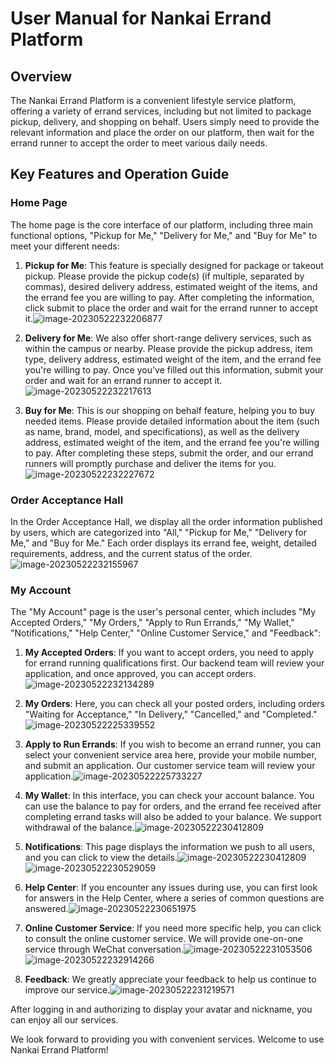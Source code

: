 # User Manual for Nankai Errand Platform

## Overview

The Nankai Errand Platform is a convenient lifestyle service platform, offering a variety of errand services, including but not limited to package pickup, delivery, and shopping on behalf. Users simply need to provide the relevant information and place the order on our platform, then wait for the errand runner to accept the order to meet various daily needs.

## Key Features and Operation Guide

### Home Page

The home page is the core interface of our platform, including three main functional options, "Pickup for Me," "Delivery for Me," and "Buy for Me" to meet your different needs:

1. **Pickup for Me**: This feature is specially designed for package or takeout pickup. Please provide the pickup code(s) (if multiple, separated by commas), desired delivery address, estimated weight of the items, and the errand fee you are willing to pay. After completing the information, click submit to place the order and wait for the errand runner to accept it.![image-20230522232206877](img\image-20230522232206877.png)

2. **Delivery for Me**: We also offer short-range delivery services, such as within the campus or nearby. Please provide the pickup address, item type, delivery address, estimated weight of the item, and the errand fee you're willing to pay. Once you've filled out this information, submit your order and wait for an errand runner to accept it.![image-20230522232217613](img\image-20230522232217613.png)

3. **Buy for Me**: This is our shopping on behalf feature, helping you to buy needed items. Please provide detailed information about the item (such as name, brand, model, and specifications), as well as the delivery address, estimated weight of the item, and the errand fee you're willing to pay. After completing these steps, submit the order, and our errand runners will promptly purchase and deliver the items for you.![image-20230522232227672](img\image-20230522232227672.png)

### Order Acceptance Hall

In the Order Acceptance Hall, we display all the order information published by users, which are categorized into "All," "Pickup for Me," "Delivery for Me," and "Buy for Me." Each order displays its errand fee, weight, detailed requirements, address, and the current status of the order.![image-20230522232155967](img\image-20230522232155967.png)

### My Account

The "My Account" page is the user's personal center, which includes "My Accepted Orders," "My Orders," "Apply to Run Errands," "My Wallet," "Notifications," "Help Center," "Online Customer Service," and "Feedback":

1. **My Accepted Orders**: If you want to accept orders, you need to apply for errand running qualifications first. Our backend team will review your application, and once approved, you can accept orders.![image-20230522232134289](img\image-20230522232134289.png)

2. **My Orders**: Here, you can check all your posted orders, including orders "Waiting for Acceptance," "In Delivery," "Cancelled," and "Completed."![image-20230522225339552](img\image-20230522225339552.png)

3. **Apply to Run Errands**: If you wish to become an errand runner, you can select your convenient service area here, provide your mobile number, and submit an application. Our customer service team will review your application.![image-20230522225733227](img\image-20230522225733227.png)

4. **My Wallet**: In this interface, you can check your account balance. You can use the balance to pay for orders, and the errand fee received after completing errand tasks will also be added to your balance. We support withdrawal of the balance.![image-20230522230412809](img\image-20230522230412809.png)

5. **Notifications**: This page displays the information we push to all users, and you can click to view the details.![image-20230522230412809](img\image-20230522230412809.png)![image-20230522230529059](img\image-20230522230529059.png)

6. **Help Center**: If you encounter any issues during use, you can first look for answers in the Help Center, where a series of common questions are answered.![image-20230522230651975](img\image-20230522230651975.png)

7. **Online Customer Service**: If you need more specific help, you can click to consult the online customer service. We will provide one-on-one service through WeChat conversation.![image-20230522231053506](img\image-20230522231053506.png)![image-20230522232914266](img\image-20230522232914266.png)

8. **Feedback**: We greatly appreciate your feedback to help us continue to improve our service.![image-20230522231219571](img\image-20230522231219571.png)

After logging in and authorizing to display your avatar and nickname, you can enjoy all our services.

We look forward to providing you with convenient services. Welcome to use Nankai Errand Platform!